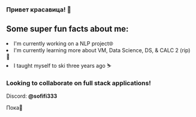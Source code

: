 ### Привет красавица! 🌟

<!--
**sofifi333/sofifi333** is a ✨ _special_ ✨ repository because its `README.md` (this file) appears on your GitHub profile.

Here are some ideas to get you started:

- 🔭 I’m currently working on ...
- 🌱 I’m currently learning ...
- 👯 I’m looking to collaborate on ...
- 🤔 I’m looking for help with ...
- 💬 Ask me about ...
- 📫 How to reach me: ...
- 😄 Pronouns: ...
- ⚡ Fun fact: ...
-->
<h2>Some <b>super</b> fun facts about me:</h2>
<body>
<li>I'm currently working on a NLP project🌐</li>
<li>I'm currently learning more about VM, Data Science, DS, & CALC 2 (rip) 📖</li>
<li>I taught myself to ski three years ago ⛷️</li>
</body>
<h3><b>Looking to collaborate on full stack applications!</b></h3>
<p>Discord: <b>@sofifi333</b></p>
<p>Пока👋</p>

